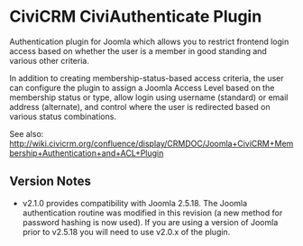 CiviCRM CiviAuthenticate Plugin
===============================

Authentication plugin for Joomla which allows you to restrict frontend login access based on whether the user is a member in good standing and various other criteria.

In addition to creating membership-status-based access criteria, the user can configure the plugin to assign a Joomla Access Level based on the membership status or type, allow login using username (standard) or email address (alternate), and control where the user is redirected based on various status combinations.

See also: http://wiki.civicrm.org/confluence/display/CRMDOC/Joomla+CiviCRM+Membership+Authentication+and+ACL+Plugin

Version Notes
-------------

* v2.1.0 provides compatibility with Joomla 2.5.18. The Joomla authentication routine was modified in this revision (a new method for password hashing is now used). If you are using a version of Joomla prior to v2.5.18 you will need to use v2.0.x of the plugin.
